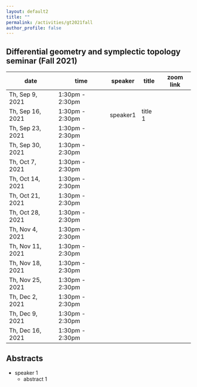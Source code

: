 ```yaml
---
layout: default2
title: ""
permalink: /activities/gt2021fall
author_profile: false
---
```


## Differential geometry and symplectic topology seminar (Fall 2021)

| date | time | speaker | title | zoom link |
| ---- | ---- | ----- | ----- | ----- |
| Th, Sep 9, 2021 | 1:30pm - 2:30pm |  |  |  |
| Th, Sep 16, 2021 | 1:30pm - 2:30pm | speaker1 | title 1  |  |
| Th, Sep 23, 2021 | 1:30pm - 2:30pm |  |  |  |
| Th, Sep 30, 2021 | 1:30pm - 2:30pm |  |  |  |
| Th, Oct 7, 2021 | 1:30pm - 2:30pm |  |  |  |
| Th, Oct 14, 2021 | 1:30pm - 2:30pm |  |  |  |
| Th, Oct 21, 2021 | 1:30pm - 2:30pm |  |  |  |
| Th, Oct 28, 2021 | 1:30pm - 2:30pm |  |  |  |
| Th, Nov 4, 2021 | 1:30pm - 2:30pm |  |  |  |
| Th, Nov 11, 2021 | 1:30pm - 2:30pm |  |  |  |
| Th, Nov 18, 2021 | 1:30pm - 2:30pm |  |  |  |
| Th, Nov 25, 2021 | 1:30pm - 2:30pm |  |  |  |
| Th, Dec 2, 2021 | 1:30pm - 2:30pm |  |  |  |
| Th, Dec 9, 2021 | 1:30pm - 2:30pm |  |  |  |
| Th, Dec 16, 2021 | 1:30pm - 2:30pm |  |  |  |

## Abstracts
* speaker 1
  * abstract 1

